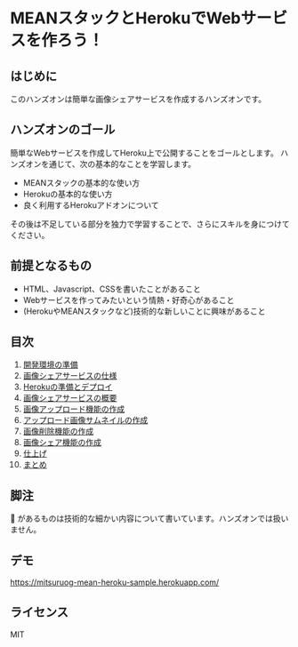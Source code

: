 # MEANスタックとHerokuでWebサービスを作ろう！

## はじめに
このハンズオンは簡単な画像シェアサービスを作成するハンズオンです。

## ハンズオンのゴール
簡単なWebサービスを作成してHeroku上で公開することをゴールとします。
ハンズオンを通じて、次の基本的なことを学習します。
- MEANスタックの基本的な使い方
- Herokuの基本的な使い方
- 良く利用するHerokuアドオンについて

その後は不足している部分を独力で学習することで、さらにスキルを身につけてください。

## 前提となるもの

- HTML、Javascript、CSSを書いたことがあること
- Webサービスを作ってみたいという情熱・好奇心があること
- (HerokuやMEANスタックなど)技術的な新しいことに興味があること

## 目次

1. [開発環境の準備](docs/01)
1. [画像シェアサービスの仕様](docs/02)
1. [Herokuの準備とデプロイ](docs/03)
1. [画像シェアサービスの概要](docs/04)
1. [画像アップロード機能の作成](docs/05)
1. [アップロード画像サムネイルの作成](docs/06)
1. [画像削除機能の作成](docs/07)
1. [画像シェア機能の作成](docs/08)
1. [仕上げ](docs/09)
1. [まとめ](docs/10)

## 脚注
 :gift_heart: があるものは技術的な細かい内容について書いています。ハンズオンでは扱いません。

## デモ
https://mitsuruog-mean-heroku-sample.herokuapp.com/  

## ライセンス
MIT
